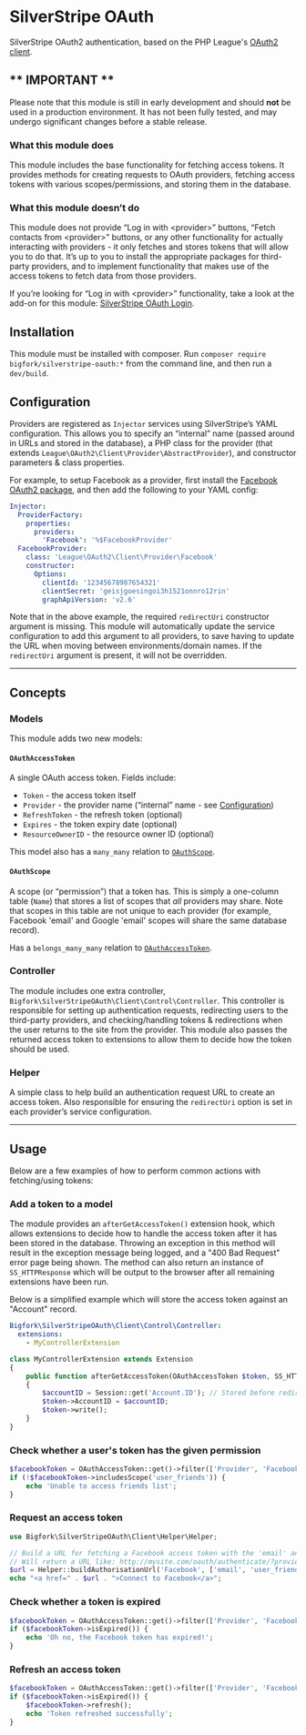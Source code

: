 # SilverStripe OAuth

SilverStripe OAuth2 authentication, based on the PHP League's [OAuth2 client](http://oauth2-client.thephpleague.com/).

## \*\* IMPORTANT \*\*

Please note that this module is still in early development and should **not** be used in a production environment. It has not been fully tested, and may undergo significant changes before a stable release.

### What this module does
This module includes the base functionality for fetching access tokens. It provides methods for creating requests to OAuth providers, fetching access tokens with various scopes/permissions, and storing them in the database.

### What this module doesn’t do

This module does not provide “Log in with &lt;provider&gt;” buttons, “Fetch contacts from &lt;provider&gt;” buttons, or any other functionality for actually interacting with providers - it only fetches and stores tokens that will allow you to do that. It’s up to you to install the appropriate packages for third-party providers, and to implement functionality that makes use of the access tokens to fetch data from those providers.

If you’re looking for “Log in with &lt;provider&gt;” functionality, take a look at the add-on for this module: [SilverStripe OAuth Login](https://github.com/bigfork/silverstripe-oauth-login).

## Installation

This module must be installed with composer. Run `composer require bigfork/silverstripe-oauth:*` from the command line, and then run a `dev/build`.

## Configuration

Providers are registered as `Injector` services using SilverStripe’s YAML configuration. This allows you to specify an “internal” name (passed around in URLs and stored in the database), a PHP class for the provider (that extends `League\OAuth2\Client\Provider\AbstractProvider`), and constructor parameters & class properties.

For example, to setup Facebook as a provider, first install the [Facebook OAuth2 package](https://github.com/thephpleague/oauth2-facebook), and then add the following to your YAML config:

```yml
Injector:
  ProviderFactory:
    properties:
      providers:
        'Facebook': '%$FacebookProvider'
  FacebookProvider:
    class: 'League\OAuth2\Client\Provider\Facebook'
    constructor:
      Options:
        clientId: '12345678987654321'
        clientSecret: 'geisjgoesingoi3h1521onnro12rin'
        graphApiVersion: 'v2.6'
```

Note that in the above example, the required `redirectUri` constructor argument is missing. This module will automatically update the service configuration to add this argument to all providers, to save having to update the URL when moving between environments/domain names. If the `redirectUri` argument is present, it will not be overridden.

---

## Concepts

### Models

This module adds two new models:

#### `OAuthAccessToken`

A single OAuth access token. Fields include:

- `Token` - the access token itself
- `Provider` - the provider name (“internal” name - see [Configuration](#configuration))
- `RefreshToken` - the refresh token (optional)
- `Expires` - the token expiry date (optional)
- `ResourceOwnerID` - the resource owner ID (optional)

This model also has a `many_many` relation to [`OAuthScope`](#OAuthScope).

#### `OAuthScope`

A scope (or “permission”) that a token has. This is simply a one-column table (`Name`) that stores a list of scopes that _all_ providers may share. Note that scopes in this table are not unique to each provider (for example, Facebook 'email' and Google 'email' scopes will share the same database record).

Has a `belongs_many_many` relation to [`OAuthAccessToken`](#OAuthAccessToken).

### Controller

The module includes one extra controller, `Bigfork\SilverStripeOAuth\Client\Control\Controller`. This controller is responsible for setting up authentication requests, redirecting users to the third-party providers, and checking/handling tokens & redirections when the user returns to the site from the provider. This module also passes the returned access token to extensions to allow them to decide how the token should be used.

### Helper

A simple class to help build an authentication request URL to create an access token. Also responsible for ensuring the `redirectUri` option is set in each provider’s service configuration.

---

## Usage

Below are a few examples of how to perform common actions with fetching/using tokens:

### Add a token to a model

The module provides an `afterGetAccessToken()` extension hook, which allows extensions to decide how to handle the access token after it has been stored in the database. Throwing an exception in this method will result in the exception message being logged, and a "400 Bad Request" error page being shown. The method can also return an instance of `SS_HTTPResponse` which will be output to the browser after all remaining extensions have been run.

Below is a simplified example which will store the access token against an "Account" record.

```yml
Bigfork\SilverStripeOAuth\Client\Control\Controller:
  extensions:
    - MyControllerExtension
```

```php
class MyControllerExtension extends Extension
{
    public function afterGetAccessToken(OAuthAccessToken $token, SS_HTTPRequest $request)
    {
        $accountID = Session::get('Account.ID'); // Stored before redirecting to '/oauth/authenticate'
        $token->AccountID = $accountID;
        $token->write();
    }
}
```

### Check whether a user's token has the given permission

```php
$facebookToken = OAuthAccessToken::get()->filter(['Provider', 'Facebook'])->first();
if (!$facebookToken->includesScope('user_friends')) {
    echo 'Unable to access friends list';
}
```

### Request an access token

```php
use Bigfork\SilverStripeOAuth\Client\Helper\Helper;

// Build a URL for fetching a Facebook access token with the 'email' and 'user_friends' permissions
// Will return a URL like: http://mysite.com/oauth/authenticate/?provider=Facebook&scope%5B0%5D=email&scope%5B2%5D=user_friends
$url = Helper::buildAuthorisationUrl('Facebook', ['email', 'user_friends']);
echo "<a href=" . $url . ">Connect to Facebook</a>";
```

### Check whether a token is expired
```php
$facebookToken = OAuthAccessToken::get()->filter(['Provider', 'Facebook'])->first();
if ($facebookToken->isExpired()) {
    echo 'Oh no, the Facebook token has expired!';
}
```

### Refresh an access token

```php
$facebookToken = OAuthAccessToken::get()->filter(['Provider', 'Facebook'])->first();
if ($facebookToken->isExpired()) {
    $facebookToken->refresh();
    echo 'Token refreshed successfully';
}
```
